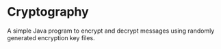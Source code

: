 # Cryptography
A simple Java program to encrypt and decrypt messages using randomly generated encryption key files.
